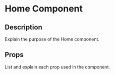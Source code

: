 # Home Component

## Description
Explain the purpose of the Home component.

## Props
List and explain each prop used in the component.